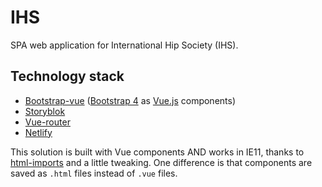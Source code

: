 # IHS
SPA web application for International Hip Society (IHS).

## Technology stack
- [Bootstrap-vue](https://bootstrap-vue.js.org) ([Bootstrap 4](http://getbootstrap.com/) as [Vue.js](https://vuejs.org/) components)
- [Storyblok](https://www.storyblok.com/)
- [Vue-router](https://router.vuejs.org/)
- [Netlify](https://www.netlify.com/)

This solution is built with Vue components AND works in IE11, thanks to [html-imports](https://github.com/webcomponents/html-imports) and a little tweaking.
One difference is that components are saved as `.html` files instead of `.vue` files.